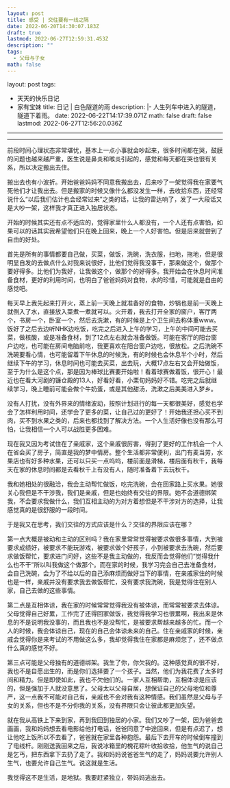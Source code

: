 ```yaml
---
layout: post
title: 感受 | 交往要有一线之隔
date: 2022-06-20T14:30:07.183Z
draft: true
lastmod: 2022-06-27T12:59:31.453Z
description: ""
tags:
  - 父母与子女
math: false
---
```

layout: post
tags:
  - 天天的快乐日记
  - 家有宝妹
title: 日记 | 白色隧道的雨
description: |-
  人生列车中进入的隧道，
  隧道下着雨。
date: 2022-06-22T14:17:39.071Z
math: false
draft: false
lastmod: 2022-06-27T12:56:20.036Z
---
---
前段时间心理状态非常堪忧，基本上一点小事就会吵起来，很多时间都在哭，鼓膜的问题也越来越严重，医生说是鼻炎和喉炎引起的，感觉和每天都在哭也很有关系，所以决定搬出去住。

搬出去也有小波折。开始爸爸妈妈不同意我搬出去，后来吵了一架觉得我在家要气死他们才让我出去。但是搬家的时候又像什么都没发生一样，去收拾东西，还经常说什么“以后我们估计也会经常过来”之类的话，让我的雷达响了，发了一大段话又是大吵一架，这样我才真正进入独居状态。

开始的时候其实还有点不适应的，觉得家里什么人都没有，一个人还有点害怕，如果可以的话其实我希望他们只在晚上回来，晚上一个人好害怕。但是后来就尝到了自由的好处。

首先是所有的事情都要自己做，买菜，做饭，洗碗，洗衣服，扫地，拖地，但是很明显自发的去做点什么对我来说很好，比他们觉得我没事干，那来做这个，做那个要好得多。比他们为我好，让我做这个，做那个的好得多。我开始会在休息时间准备食材，更好的利用时间，也明白了爸爸妈妈对食物，水的珍惜，可能就是自由的感觉吧。

每天早上我先起来打开火，蒸上前一天晚上就准备好的食物，炒锅也是前一天晚上就倒入了水，直接放入菜煮一煮就可以。火开着，我去打开全家的窗户，客厅两个，书房一个，卧室一个，然后去洗漱，有的时候是上个卫生间去称体重www。饭好了之后去边听NHK边吃饭，吃完之后进入上午的学习，上午的中间可能去买菜，做核酸，或是准备食材，到了12点左右就会准备做饭。可能在客厅的阳台窗户边吃，也可能在房间电脑前吃，我更喜欢在阳台窗户边吃，很放松。之后洗碗不洗碗要看心情，也可能留着下午休息的时候洗，有的时候也会休息半个小时，然后继续下午的学习，休息时间也可能去买菜，出去玩，大概17点左右又会开始做饭，至于为什么是这个点，那是因为棒球比赛要开始啦！看着球赛做着饭，很开心！最近也在看大河剧的镰仓殿的13人，好看好看，小栗旬妈妈好不错。吃完之后就继续学习，晚上睡前可能会做个牛奶蛋，或是其他甜汤，洗漱之后美美进入梦乡。

没有人打扰，没有外界来的情绪波动，按照计划进行的每一天都很美好，感觉也学会了怎样利用时间，还学会了更多的菜，让自己过的更好了！开始我还担心买不到肉，买不到水果之类的，后来也都找到了解决方法。一个人生活好像也没有那么可怕，让我相信一个人可以战胜更多困难。

现在我又因为考试住在了亲戚家，这个亲戚很厉害，得到了更好的工作机会一个人在省会买了房子，简直是我的梦中情房。整个生活都非常便利，出门有麦当劳，水果店也有好多种水果，还可以只买一点呜呜，楼前面是滑梯，楼后面有秋千，我每天在家的休息时间都是去看秋千上有没有人，随时准备着下去玩秋千。

我和她相处的很融洽，我会主动帮忙做饭，吃完洗碗，会在回家路上买水果。她很关心我但是不干涉我，我们是亲戚，但是也始终有交往的界限。她不会道德绑架我，不会要求我做什么，我们互相主动的为对方着想但是不干涉对方的选择，让我感觉真的是很舒服的一段时间。

于是我又在思考，我们交往的方式应该是什么？交往的界限应该在哪？

第一点大概是被动和主动的区别吗？我在家里常常觉得被要求做很多事情，大到被要求成绩好，被要求不能玩游戏，被要求做个好孩子，小到被要求去洗碗，然后要求做饭帮忙，要求进门问好，这些不是我主动做的，我反而会觉得他们“觉得我什么也不干”所以叫我做这个做那个。而在家的时候，我学习完会自己去准备食材，会自己洗碗，会为了不给以后的自己添麻烦而做好当下的事情，在亲戚家住的时候也是一样，亲戚并没有要求我去做饭帮忙，没有要求我洗碗，我是觉得住在别人家，自己去做的这些事情。

第二点是互相体谅，我在家的时候常常觉得我没有被体谅，而常常被要求去体谅。父母觉得自己好累，工作完了还得回家做饭，我觉得我学习也很累啊，我出来是休息的不是说明我没事的，而且我也不是没帮忙，是被要求帮越来越多的忙。而一个人的时候，我会体谅自己，现在的自己会体谅未来的自己。住在亲戚家的时候，亲戚会觉得你是来考试的不用做这么多，我却觉得我住在家都是麻烦您了，还不做点什么真的感觉不好。

第三点可能是父母独有的道德绑架。我生了你，你欠我的。这种感觉真的很不好，我也不是自愿出生的，而是你们选择要了一个孩子。当然，他们为我花费了太多时间和精力。但是即使如此，我也不欠他们的。一家人互相帮助，互相体谅是应该的，但是强加于人就没意思了。父母太以父母自居，想保证自己的父母地位和尊严，这一点我不可能对自己有，亲戚也不会对我有这种情感。我们虽然是父母与子女的关系，但也不是不分你我的关系，没有界限只会让彼此都更加失望。

就在我从高铁上下来到家，再到我回到独居的小家。我们又吵了一架，因为爸爸去画画，我和妈妈想去看电影给他打电话，爸爸同意了中途回来，但是有点迟了，想让他吃上饭所以不去看了，爸爸就在家里各种抱怨。最后下去开车的时候倒车撞到了电线杆。刚刚送我回来之后，我说冰箱里的槐花粽叶收拾收拾，他生气的说自己是乞丐，把东西拿下去扔了走了。我和妈妈说爸爸生气的走了，妈妈说要允许别人生气，也要允许自己生气。说这就是生活。

我觉得这不是生活，是地狱。我要赶紧独立，带妈妈逃出去。